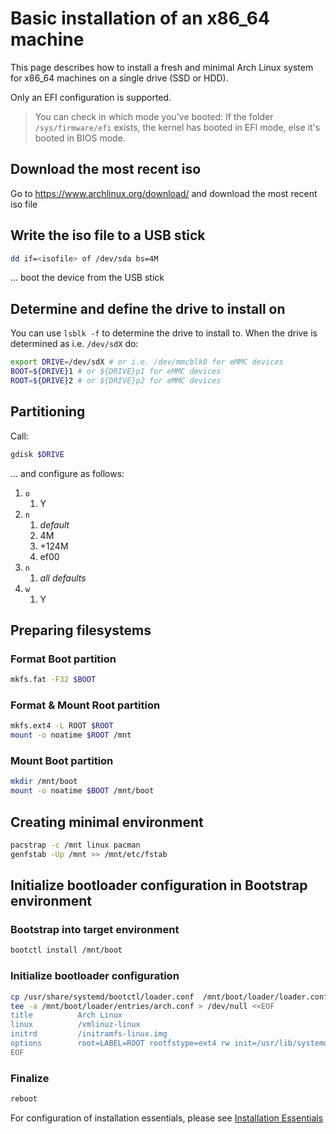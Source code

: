 # Basic installation of an x86_64 machine
This page describes how to install a fresh and minimal Arch Linux system for x86_64 machines on a single drive (SSD or HDD).

Only an EFI configuration is supported.
> You can check in which mode you've booted: If the folder `/sys/firmware/efi` exists, the kernel has booted in EFI mode, else it's booted in BIOS mode.

## Download the most recent iso
Go to https://www.archlinux.org/download/ and download the most recent iso file

## Write the iso file to a USB stick
```bash
dd if=<isofile> of /dev/sda bs=4M
```

... boot the device from the USB stick

## Determine and define the drive to install on
You can use `lsblk -f` to determine the drive to install to.
When the drive is determined as i.e. `/dev/sdX` do:
```bash
export DRIVE=/dev/sdX # or i.e. /dev/mmcblk0 for eMMC devices
BOOT=${DRIVE}1 # or ${DRIVE}p1 for eMMC devices
ROOT=${DRIVE}2 # or ${DRIVE}p2 for eMMC devices
```

## Partitioning
Call:
```bash
gdisk $DRIVE
```
... and configure as follows:
1. `o`
    1. Y
1. `n`
    1. _default_
    1. 4M
    1. +124M
    1. ef00
1. `n`
    1. _all defaults_
1. `w`
    1. Y

## Preparing filesystems
### Format Boot partition
```bash
mkfs.fat -F32 $BOOT
```

### Format & Mount Root partition
```bash
mkfs.ext4 -L ROOT $ROOT
mount -o noatime $ROOT /mnt
```

### Mount Boot partition
```bash
mkdir /mnt/boot
mount -o noatime $BOOT /mnt/boot
```

## Creating minimal environment
```bash
pacstrap -c /mnt linux pacman
genfstab -Up /mnt >> /mnt/etc/fstab
```

## Initialize bootloader configuration in Bootstrap environment
### Bootstrap into target environment
```bash
bootctl install /mnt/boot
```

### Initialize bootloader configuration
```bash
cp /usr/share/systemd/bootctl/loader.conf  /mnt/boot/loader/loader.conf
tee -a /mnt/boot/loader/entries/arch.conf > /dev/null <<EOF
title          Arch Linux
linux          /vmlinuz-linux
initrd         /initramfs-linux.img
options        root=LABEL=ROOT rootfstype=ext4 rw init=/usr/lib/systemd/systemd
EOF
```

### Finalize
```bash
reboot
```

For configuration of installation essentials, please see [Installation Essentials](essentials-installation.md)
